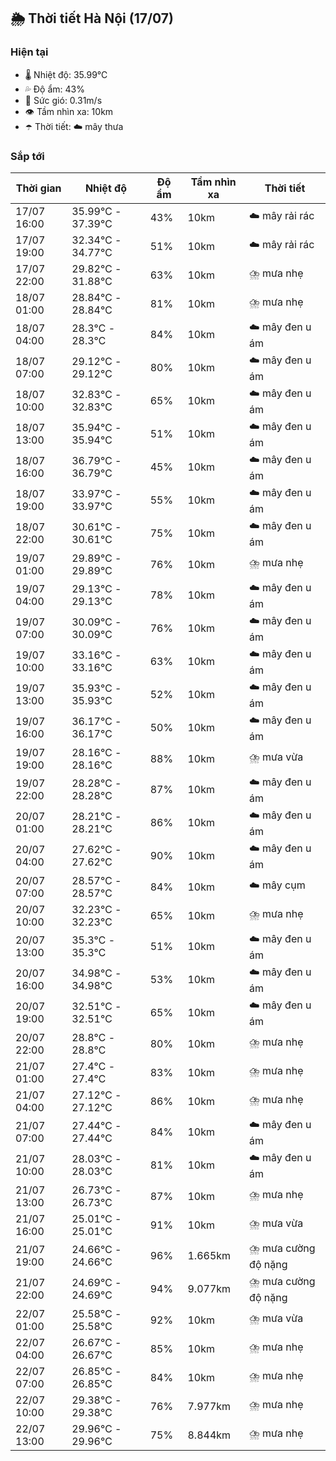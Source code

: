 ## 🌦️ Thời tiết Hà Nội (17/07)

### Hiện tại

- 🌡️ Nhiệt độ: 35.99℃
- 💦 Độ ẩm: 43%
- 💨 Sức gió: 0.31m/s
- 👁️ Tầm nhìn xa: 10km
- ☂️ Thời tiết: ☁️ mây thưa

### Sắp tới

| Thời gian | Nhiệt độ | Độ ẩm | Tầm nhìn xa | Thời tiết |
| --- | --- | --- | --- | --- |
| 17/07 16:00 | 35.99℃ - 37.39℃ | 43% | 10km | ☁️ mây rải rác |
| 17/07 19:00 | 32.34℃ - 34.77℃ | 51% | 10km | ☁️ mây rải rác |
| 17/07 22:00 | 29.82℃ - 31.88℃ | 63% | 10km | ⛈️ mưa nhẹ |
| 18/07 01:00 | 28.84℃ - 28.84℃ | 81% | 10km | ⛈️ mưa nhẹ |
| 18/07 04:00 | 28.3℃ - 28.3℃ | 84% | 10km | ☁️ mây đen u ám |
| 18/07 07:00 | 29.12℃ - 29.12℃ | 80% | 10km | ☁️ mây đen u ám |
| 18/07 10:00 | 32.83℃ - 32.83℃ | 65% | 10km | ☁️ mây đen u ám |
| 18/07 13:00 | 35.94℃ - 35.94℃ | 51% | 10km | ☁️ mây đen u ám |
| 18/07 16:00 | 36.79℃ - 36.79℃ | 45% | 10km | ☁️ mây đen u ám |
| 18/07 19:00 | 33.97℃ - 33.97℃ | 55% | 10km | ☁️ mây đen u ám |
| 18/07 22:00 | 30.61℃ - 30.61℃ | 75% | 10km | ☁️ mây đen u ám |
| 19/07 01:00 | 29.89℃ - 29.89℃ | 76% | 10km | ⛈️ mưa nhẹ |
| 19/07 04:00 | 29.13℃ - 29.13℃ | 78% | 10km | ☁️ mây đen u ám |
| 19/07 07:00 | 30.09℃ - 30.09℃ | 76% | 10km | ☁️ mây đen u ám |
| 19/07 10:00 | 33.16℃ - 33.16℃ | 63% | 10km | ☁️ mây đen u ám |
| 19/07 13:00 | 35.93℃ - 35.93℃ | 52% | 10km | ☁️ mây đen u ám |
| 19/07 16:00 | 36.17℃ - 36.17℃ | 50% | 10km | ☁️ mây đen u ám |
| 19/07 19:00 | 28.16℃ - 28.16℃ | 88% | 10km | ⛈️ mưa vừa |
| 19/07 22:00 | 28.28℃ - 28.28℃ | 87% | 10km | ☁️ mây đen u ám |
| 20/07 01:00 | 28.21℃ - 28.21℃ | 86% | 10km | ☁️ mây đen u ám |
| 20/07 04:00 | 27.62℃ - 27.62℃ | 90% | 10km | ☁️ mây đen u ám |
| 20/07 07:00 | 28.57℃ - 28.57℃ | 84% | 10km | ☁️ mây cụm |
| 20/07 10:00 | 32.23℃ - 32.23℃ | 65% | 10km | ⛈️ mưa nhẹ |
| 20/07 13:00 | 35.3℃ - 35.3℃ | 51% | 10km | ☁️ mây đen u ám |
| 20/07 16:00 | 34.98℃ - 34.98℃ | 53% | 10km | ☁️ mây đen u ám |
| 20/07 19:00 | 32.51℃ - 32.51℃ | 65% | 10km | ☁️ mây đen u ám |
| 20/07 22:00 | 28.8℃ - 28.8℃ | 80% | 10km | ⛈️ mưa nhẹ |
| 21/07 01:00 | 27.4℃ - 27.4℃ | 83% | 10km | ⛈️ mưa nhẹ |
| 21/07 04:00 | 27.12℃ - 27.12℃ | 86% | 10km | ⛈️ mưa nhẹ |
| 21/07 07:00 | 27.44℃ - 27.44℃ | 84% | 10km | ☁️ mây đen u ám |
| 21/07 10:00 | 28.03℃ - 28.03℃ | 81% | 10km | ☁️ mây đen u ám |
| 21/07 13:00 | 26.73℃ - 26.73℃ | 87% | 10km | ⛈️ mưa nhẹ |
| 21/07 16:00 | 25.01℃ - 25.01℃ | 91% | 10km | ⛈️ mưa vừa |
| 21/07 19:00 | 24.66℃ - 24.66℃ | 96% | 1.665km | ⛈️ mưa cường độ nặng |
| 21/07 22:00 | 24.69℃ - 24.69℃ | 94% | 9.077km | ⛈️ mưa cường độ nặng |
| 22/07 01:00 | 25.58℃ - 25.58℃ | 92% | 10km | ⛈️ mưa vừa |
| 22/07 04:00 | 26.67℃ - 26.67℃ | 85% | 10km | ⛈️ mưa nhẹ |
| 22/07 07:00 | 26.85℃ - 26.85℃ | 84% | 10km | ⛈️ mưa nhẹ |
| 22/07 10:00 | 29.38℃ - 29.38℃ | 76% | 7.977km | ⛈️ mưa nhẹ |
| 22/07 13:00 | 29.96℃ - 29.96℃ | 75% | 8.844km | ⛈️ mưa nhẹ |
